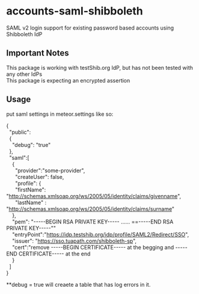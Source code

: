 accounts-saml-shibboleth
=======

SAML v2 login support for existing password based accounts using Shibboleth IdP

Important Notes
-----------

This package is working with testShib.org IdP, but has not been tested with any other IdPs  
This package is expecting an encrypted assertion  

Usage
-----------

put saml settings in meteor.settings like so:  

{  
&nbsp;&nbsp;"public":  
&nbsp;&nbsp;{  
&nbsp;&nbsp;&nbsp;&nbsp;"debug": "true"  
&nbsp;&nbsp;},  
&nbsp;&nbsp;"saml":[  
&nbsp;&nbsp;&nbsp;&nbsp;{  
&nbsp;&nbsp;&nbsp;&nbsp;&nbsp;&nbsp;"provider":"some-provider",  
&nbsp;&nbsp;&nbsp;&nbsp;&nbsp;&nbsp;"createUser": false,  
&nbsp;&nbsp;&nbsp;&nbsp;&nbsp;&nbsp;"profile": {  
&nbsp;&nbsp;&nbsp;&nbsp;&nbsp;&nbsp;"firstName": "http://schemas.xmlsoap.org/ws/2005/05/identity/claims/givenname",  
&nbsp;&nbsp;&nbsp;&nbsp;&nbsp;&nbsp;"lastName" : "http://schemas.xmlsoap.org/ws/2005/05/identity/claims/surname"  
&nbsp;&nbsp;&nbsp;&nbsp;},  
&nbsp;&nbsp;&nbsp;&nbsp;"pem": "-----BEGIN RSA PRIVATE KEY----- ...... ==-----END RSA PRIVATE KEY-----""  
&nbsp;&nbsp;&nbsp;&nbsp;"entryPoint":"https://idp.testshib.org/idp/profile/SAML2/Redirect/SSO",  
&nbsp;&nbsp;&nbsp;&nbsp;"issuer": "https://sso.tuapath.com/shibboleth-sp",  
&nbsp;&nbsp;&nbsp;&nbsp;"cert":"remove -----BEGIN CERTIFICATE----- at the begging and -----END CERTIFICATE----- at the end  
&nbsp;&nbsp;&nbsp;&nbsp;}  
&nbsp;&nbsp;]  
}  

**debug = true will creaete a table that has log errors in it.  
